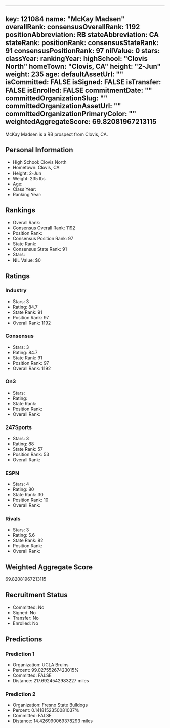 ---
  key: 121084
  name: "McKay Madsen"
  overallRank: 
  consensusOverallRank: 1192
  positionAbbreviation: RB
  stateAbbreviation: CA
  stateRank: 
  positionRank: 
  consensusStateRank: 91
  consensusPositionRank: 97
  nilValue: 0
  stars: 
  classYear: 
  rankingYear: 
  highSchool: "Clovis North"
  homeTown: "Clovis, CA"
  height: "2-Jun"
  weight: 235
  age: 
  defaultAssetUrl: ""
  isCommitted: FALSE
  isSigned: FALSE
  isTransfer: FALSE
  isEnrolled: FALSE
  commitmentDate: ""
  committedOrganizationSlug: ""
  committedOrganizationAssetUrl: ""
  committedOrganizationPrimaryColor: ""
  weightedAggregateScore: 69.82081967213115
  ---
  
  McKay Madsen is a RB prospect from Clovis, CA.
  
  ## Personal Information
  - High School: Clovis North
  - Hometown: Clovis, CA
  - Height: 2-Jun
  - Weight: 235 lbs
  - Age: 
  - Class Year: 
  - Ranking Year: 
  
  ## Rankings
  - Overall Rank: 
  - Consensus Overall Rank: 1192
  - Position Rank: 
  - Consensus Position Rank: 97
  - State Rank: 
  - Consensus State Rank: 91
  - Stars: 
  - NIL Value: $0
  
  ## Ratings
  
  ### Industry
  - Stars: 3
  - Rating: 84.7
  - State Rank: 91
  - Position Rank: 97
  - Overall Rank: 1192
  
  ### Consensus
  - Stars: 3
  - Rating: 84.7
  - State Rank: 91
  - Position Rank: 97
  - Overall Rank: 1192
  
  ### On3
  - Stars: 
  - Rating: 
  - State Rank: 
  - Position Rank: 
  - Overall Rank: 
  
  ### 247Sports
  - Stars: 3
  - Rating: 88
  - State Rank: 57
  - Position Rank: 53
  - Overall Rank: 
  
  ### ESPN
  - Stars: 4
  - Rating: 80
  - State Rank: 30
  - Position Rank: 10
  - Overall Rank: 
  
  ### Rivals
  - Stars: 3
  - Rating: 5.6
  - State Rank: 82
  - Position Rank: 
  - Overall Rank: 
  
  ## Weighted Aggregate Score
  69.82081967213115
  
  ## Recruitment Status
  - Committed: No
  - Signed: No
  - Transfer: No
  - Enrolled: No
  
  
  
  ## Predictions
  
  ### Prediction 1
  - Organization: UCLA Bruins
  - Percent: 99.02755267423015%
  - Committed: FALSE
  - Distance: 217.6924542983227 miles
  
  ### Prediction 2
  - Organization: Fresno State Bulldogs
  - Percent: 0.1418152350081037%
  - Committed: FALSE
  - Distance: 14.426990069378293 miles
  